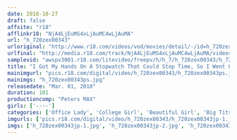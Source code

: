```yaml
---
date: 2018-10-27
draft: false
affsite: "r18"
afflinkr18: "NjA4LjEuMS4xLjAuMC4wLjAuMA"
url: "h_720zex00343"
urloriginal: "http://www.r18.com/videos/vod/movies/detail/-/id=h_720zex00343"
urlfinal: "http://media.r18.com/track/NjA4LjEuMS4xLjAuMC4wLjAuMA/videos/vod/movies/detail/-/id=h_720zex00343"
samplevid: "awspv3001.r18.com/litevideo/freepv/h/h_7/h_720zex00343/h_720zex00343_dmb_w.mp4"
title: "I Got My Hands On A Stopwatch That Could Stop Time, So I Went On The Women Only Train Car During The Morning Commute And Creampie Fucked All Of Them Until I Was Satisfied"
mainimgurl: "pics.r18.com/digital/video/h_720zex00343/h_720zex00343ps.jpg"
mainimgs: "h_720zex00343ps.jpg"
releasedate: "Mar. 01, 2018"
duration: 101
productioncomp: "Peters MAX"
girls: ['----']
categories: ['Office Lady', 'College Girl', 'Beautiful Girl', 'Big Tits', 'Shaved Pussy', 'Creampie', 'POV', 'Hi-Def']
imgurls: ['pics.r18.com/digital/video/h_720zex00343/h_720zex00343jp-1.jpg', 'pics.r18.com/digital/video/h_720zex00343/h_720zex00343jp-2.jpg', 'pics.r18.com/digital/video/h_720zex00343/h_720zex00343jp-3.jpg', 'pics.r18.com/digital/video/h_720zex00343/h_720zex00343jp-4.jpg', 'pics.r18.com/digital/video/h_720zex00343/h_720zex00343jp-5.jpg', 'pics.r18.com/digital/video/h_720zex00343/h_720zex00343jp-6.jpg', 'pics.r18.com/digital/video/h_720zex00343/h_720zex00343jp-7.jpg', 'pics.r18.com/digital/video/h_720zex00343/h_720zex00343jp-8.jpg', 'pics.r18.com/digital/video/h_720zex00343/h_720zex00343jp-9.jpg', 'pics.r18.com/digital/video/h_720zex00343/h_720zex00343jp-10.jpg', 'pics.r18.com/digital/video/h_720zex00343/h_720zex00343jp-11.jpg', 'pics.r18.com/digital/video/h_720zex00343/h_720zex00343jp-12.jpg', 'pics.r18.com/digital/video/h_720zex00343/h_720zex00343jp-13.jpg', 'pics.r18.com/digital/video/h_720zex00343/h_720zex00343jp-14.jpg', 'pics.r18.com/digital/video/h_720zex00343/h_720zex00343jp-15.jpg', 'pics.r18.com/digital/video/h_720zex00343/h_720zex00343jp-16.jpg', 'pics.r18.com/digital/video/h_720zex00343/h_720zex00343jp-17.jpg', 'pics.r18.com/digital/video/h_720zex00343/h_720zex00343jp-18.jpg', 'pics.r18.com/digital/video/h_720zex00343/h_720zex00343jp-19.jpg', 'pics.r18.com/digital/video/h_720zex00343/h_720zex00343jp-20.jpg']
imgs: ['h_720zex00343jp-1.jpg', 'h_720zex00343jp-2.jpg', 'h_720zex00343jp-3.jpg', 'h_720zex00343jp-4.jpg', 'h_720zex00343jp-5.jpg', 'h_720zex00343jp-6.jpg', 'h_720zex00343jp-7.jpg', 'h_720zex00343jp-8.jpg', 'h_720zex00343jp-9.jpg', 'h_720zex00343jp-10.jpg', 'h_720zex00343jp-11.jpg', 'h_720zex00343jp-12.jpg', 'h_720zex00343jp-13.jpg', 'h_720zex00343jp-14.jpg', 'h_720zex00343jp-15.jpg', 'h_720zex00343jp-16.jpg', 'h_720zex00343jp-17.jpg', 'h_720zex00343jp-18.jpg', 'h_720zex00343jp-19.jpg', 'h_720zex00343jp-20.jpg']
---
```

